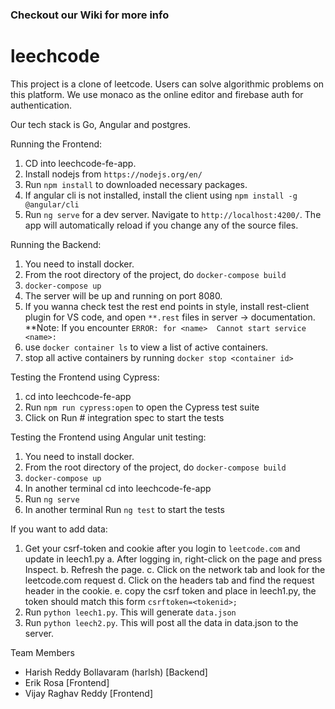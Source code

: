 
### Checkout our Wiki for more info

# leechcode
This project is a clone of leetcode. Users can solve algorithmic problems on this platform. We use monaco as the online editor and firebase auth for authentication.

Our tech stack is 
Go, Angular and postgres.

Running the Frontend:
1. CD into leechcode-fe-app.
2. Install nodejs from `https://nodejs.org/en/`
3. Run `npm install` to downloaded necessary packages.
4. If angular cli is not installed, install the client using `npm install -g @angular/cli`
4. Run `ng serve` for a dev server. Navigate to `http://localhost:4200/`. The app will automatically reload if you change any of the source files.

Running the Backend:
1. You need to install docker.
2. From the root directory of the project, do `docker-compose build`
3. `docker-compose up`
4. The server will be up and running on port 8080. 
5. If you wanna check test the rest end points in style, install rest-client plugin for VS code, and open `**.rest` files in server -> documentation.
**Note: If you encounter `ERROR: for <name>  Cannot start service <name>:`
1. use `docker container ls` to view a list of active containers.
2. stop all active containers by running `docker stop <container id>`

Testing the Frontend using Cypress:
1. cd into leechcode-fe-app
2. Run `npm run cypress:open` to open the Cypress test suite
3. Click on Run # integration spec to start the tests

Testing the Frontend using Angular unit testing: 
1. You need to install docker.
2. From the root directory of the project, do `docker-compose build`
3. `docker-compose up`
4. In another terminal cd into leechcode-fe-app
5. Run `ng serve`
6. In another terminal Run `ng test` to start the tests

If you want to add data:
  1. Get your csrf-token and cookie after you login to `leetcode.com` and update in leech1.py
    a. After logging in, right-click on the page and press Inspect.
    b. Refresh the page.
    c. Click on the network tab and look for the leetcode.com request 
    d. Click on the headers tab and find the request header in the cookie.
    e. copy the csrf token and place in leech1.py, the token should match this form `csrftoken=<tokenid>;`
  2. Run `python leech1.py`. This will generate `data.json`
  3. Run `python leech2.py`. This will post all the data in data.json to the server.

Team Members
 - Harish Reddy Bollavaram (harlsh) [Backend]
 - Erik Rosa [Frontend]
 - Vijay Raghav Reddy [Frontend]
